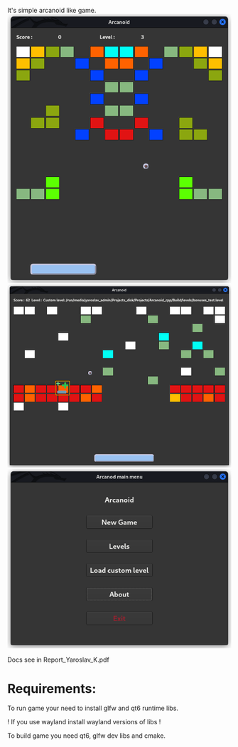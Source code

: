 It's simple arcanoid like game.
![Screenshot](https://github.com/I-love-linux-12-31/Arcanoid_CPP/blob/main/Report_doc/scr1.png)
![Screenshot](https://github.com/I-love-linux-12-31/Arcanoid_CPP/blob/main/Report_doc/scr2.png)
![Screenshot](https://github.com/I-love-linux-12-31/Arcanoid_CPP/blob/main/Report_doc/scr3.png)

Docs see in Report_Yaroslav_K.pdf

# Requirements:
To run game your need to install glfw and qt6 runtime libs.

! If you use wayland install wayland versions of libs !

To build game you need qt6, glfw dev libs and cmake.
